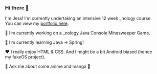 ### Hi there 👋
I'm Jess! 
I'm currently undertaking an intensive 12 week _nology course. You can view my [portfolio here](https://xjessd.github.io/).


🔭 I’m currently working on a _nology Java Console Minesweeper Game.

🌱 I’m currently learning Java -> Spring!

❤️ I really enjoy HTML & CSS. And I might be a bit Android biased (hence my fakeOS project).

💬 Ask me about some anime and manga 📖
<!--
**xJessD/xJessd** is a ✨ _special_ ✨ repository because its `README.md` (this file) appears on your GitHub profile.

Here are some ideas to get you started:

- 👯 I’m looking to collaborate on ...
- 🤔 I’m looking for help with ...
- 💬 Ask me about ...
- 📫 How to reach me: ...
- 😄 Pronouns: ...
- ⚡ Fun fact: ...
-->
